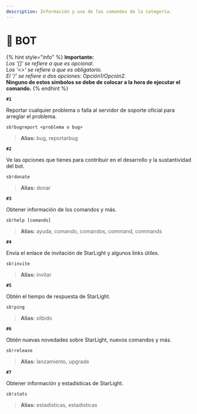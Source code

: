 ```yaml
---
description: Información y uso de los comandos de la categoría.
---
```


# 🌠 BOT

{% hint style="info" %}
**Importante:**  
_Los '\[\]' se refiere a que es opcional_.  
_Los '&lt;&gt;' se refiere a que es obligatorio.  
El '/' se refiere a dos opciones: Opción1/Opción2._  
**Ninguno de estos símbolos se debe de colocar a la hora de ejecutar el comando.**
{% endhint %}

**`#1`**

Reportar cualquier problema o falla al servidor de soporte oficial para arreglar el problema.

```text
sb!bugreport <problema o bug>
```

> **Alias:** bug, reportarbug

**`#2`**

Ve las opciones que tienes para contribuir en el desarrollo y la sustantividad del bot.

```text
sb!donate
```

> **Alias:** donar

**`#3`**

Obtener información de los comandos y más.

```text
sb!help [comando]
```

> **Alias:** ayuda, comando, comandos, command, commands

**`#4`**

Envía el enlace de invitación de StarLight y algunos links útiles.

```text
sb!invite
```

> **Alias:** invitar

**`#5`**

Obtén el tiempo de respuesta de StarLight.

```text
sb!ping
```

> **Alias**: silbido

**`#6`**

Obtén nuevas novedades sobre StarLight, nuevos comandos y más.

```text
sb!release
```

> **Alias:** lanzamiento, upgrade

**`#7`**

Obtener información y estadísticas de StarLight.

```text
sb!stats
```

> **Alias:** estadísticas, estadisticas

